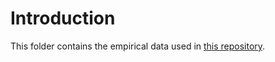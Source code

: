 # Introduction

This folder contains the empirical data used in [this repository](https://github.com/JackMurdochMoore/power-law). 
